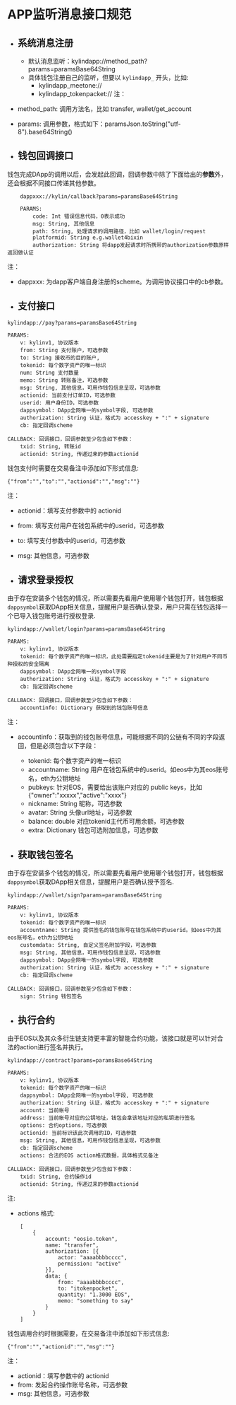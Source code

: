 # APP监听消息接口规范 
* ## 系统消息注册
    * 默认消息监听：kylindapp://method_path?params=paramsBase64String
    * 具体钱包注册自己的监听，但要以 `kylindapp_` 开头，比如:
        * kylindapp_meetone://
        * kylindapp_tokenpacket://
注：
* method_path: 调用方法名，比如  transfer, wallet/get_account
* params: 调用参数，格式如下：paramsJson.toString("utf-8").base64String()

* ## 钱包回调接口
钱包完成DApp的调用以后，会发起此回调，回调参数中除了下面给出的**参数**外，还会根据不同接口传递其他参数。
```
    dappxxx://kylin/callback?params=paramsBase64String

    PARAMS:
        code: Int 错误信息代码，0表示成功
        msg: String, 其他信息
        path: String, 处理请求的调用路径，比如 wallet/login/request
        platformid: String e.g.wallet4bixin
        authorization: String 将dapp发起请求时所携带的authorization参数原样返回做认证
```
注：
* dappxxx: 为dapp客户端自身注册的scheme。为调用协议接口中的cb参数。

* ## 支付接口
```
kylindapp://pay?params=paramsBase64String

PARAMS:
    v: kylinv1, 协议版本
    from: String 支付账户，可选参数
    to: String 接收币的目的账户,
    tokenid: 每个数字资产的唯一标识
    num: String 支付数量
    memo: String 转账备注，可选参数
    msg: String, 其他信息，可用作钱包信息呈现，可选参数
    actionid: 当前支付订单ID，可选参数
    userid: 用户身份ID，可选参数
    dappsymbol: DApp全网唯一的symbol字段, 可选参数
    authorization: String 认证，格式为 accesskey + ":" + signature
    cb: 指定回调scheme

CALLBACK: 回调接口，回调参数至少包含如下参数：
    txid: String, 转账id
    actionid: String, 传递过来的参数actionid
```  

钱包支付时需要在交易备注中添加如下形式信息:
```
{"from":"","to":"","actionid":"","msg":""} 
```
注：
* actionid：填写支付参数中的 actionid
* from: 填写支付用户在钱包系统中的userid，可选参数
* to: 填写支付参数中的userid，可选参数
* msg: 其他信息，可选参数

* ## 请求登录授权
由于存在安装多个钱包的情况，所以需要先看用户使用哪个钱包打开，钱包根据`dappsymbol`获取DApp相关信息，提醒用户是否确认登录，用户只需在钱包选择一个已导入钱包账号进行授权登录. 
```
kylindapp://wallet/login?params=paramsBase64String

PARAMS:
    v: kylinv1, 协议版本
    tokenid: 每个数字资产的唯一标识，此处需要指定tokenid主要是为了针对用户不同币种授权的安全隔离
    dappsymbol: DApp全网唯一的symbol字段
    authorization: String 认证，格式为 accesskey + ":" + signature
    cb: 指定回调scheme

CALLBACK: 回调接口，回调参数至少包含如下参数：
    accountinfo: Dictionary 获取到的钱包账号信息
``` 

注：
* accountinfo：获取到的钱包账号信息，可能根据不同的公链有不同的字段返回，但是必须包含以下字段：
    * tokenid: 每个数字资产的唯一标识
    * accountname: String 用户在钱包系统中的userid。如eos中为其eos账号名，eth为公钥地址
    * pubkeys: 针对EOS，需要给出该账户对应的 public keys，比如 {"owner":"xxxxx","active":"xxxx"}
    * nickname: String 昵称，可选参数
    * avatar: String 头像url地址，可选参数
    * balance: double 对应tokenid主代币可用余额，可选参数
    * extra: Dictionary 钱包可选附加信息，可选参数

* ## 获取钱包签名
由于存在安装多个钱包的情况，所以需要先看用户使用哪个钱包打开，钱包根据`dappsymbol`获取DApp相关信息，提醒用户是否确认授予签名. 
```
kylindapp://wallet/sign?params=paramsBase64String

PARAMS:
    v: kylinv1, 协议版本
    tokenid: 每个数字资产的唯一标识
    accountname: String 提供签名的钱包账号在钱包系统中的userid。如eos中为其eos账号名，eth为公钥地址
    customdata: String, 自定义签名附加字段，可选参数
    msg: String, 其他信息，可用作钱包信息呈现，可选参数
    dappsymbol: DApp全网唯一的symbol字段, 可选参数
    authorization: String 认证，格式为 accesskey + ":" + signature
    cb: 指定回调scheme
        
CALLBACK: 回调接口，回调参数至少包含如下参数：
    sign: String 钱包签名
``` 

* ## 执行合约 
由于EOS以及其众多衍生链支持更丰富的智能合约功能，该接口就是可以针对合法的action进行签名并执行。
```
kylindapp://contract?params=paramsBase64String

PARAMS:
    v: kylinv1, 协议版本
    tokenid: 每个数字资产的唯一标识
    dappsymbol: DApp全网唯一的symbol字段, 可选参数
    authorization: String 认证，格式为 accesskey + ":" + signature
    account: 当前帐号
    address: 当前帐号对应的公钥地址，钱包会拿该地址对应的私钥进行签名
    options: 合约options，可选参数
    actionid: 当前标识该此次调用的ID，可选参数
    msg: String, 其他信息，可用作钱包信息呈现，可选参数
    cb: 指定回调scheme
    actions: 合法的EOS action格式数据，具体格式见备注
        
CALLBACK: 回调接口，回调参数至少包含如下参数：
    txid: String, 合约操作id
    actionid: String, 传递过来的参数actionid
``` 

注:   
* actions 格式: 
```
    [
        {
            account: "eosio.token",
            name: "transfer",
            authorization: [{
                actor: "aaaabbbbcccc",
                permission: "active"
            }],
            data: {
                from: "aaaabbbbcccc",
                to: "itokenpocket",
                quantity: "1.3000 EOS",
                memo: "something to say"
            }
        }
    ]
```


钱包调用合约时根据需要，在交易备注中添加如下形式信息:
```
{"from":"","actionid":"","msg":""} 
```
注：
* actionid：填写参数中的 actionid
* from: 发起合约操作账号名称，可选参数
* msg: 其他信息，可选参数

